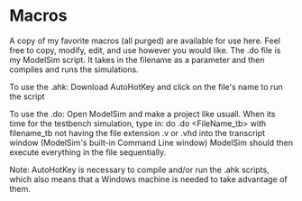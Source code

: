 # Macros
A copy of my favorite macros (all purged) are available for use here. Feel free to copy,
modify, edit, and use however you would like. The .do file is my ModelSim script.
It takes in the filename as a parameter and then compiles and runs the simulations.

To use the .ahk:
  Download AutoHotKey and click on the file's name to run the script

To use the .do:
  Open ModelSim and make a project like usuall. When its time for the testbench simulation,
    type in: do <MacroName>.do <FileName_tb>
    with filename_tb not having the file extension .v or .vhd into the transcript window
      (ModelSim's built-in Command Line window)
  ModelSim should then execute everything in the file sequentially.

Note: AutoHotKey is necessary to compile and/or run the .ahk scripts, which also means
that a Windows machine is needed to take advantage of them.
